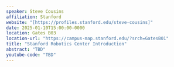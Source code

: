 ```yaml
---
speaker: Steve Cousins
affiliation: Stanford
website: "[https://profiles.stanford.edu/steve-cousins]"
date: 2025-01-10T15:00:00-0000
location: Gates B03
location-url: "https://campus-map.stanford.edu/?srch=GatesB01"
title: "Stanford Robotics Center Introduction"
abstract: "TBD"
youtube-code: "TBD"
---
```

